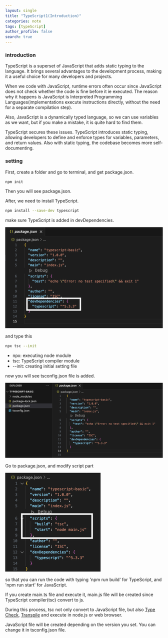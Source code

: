 ```yaml
---
layout: single
title: "TypeScript1(Introduction)"
categories: note
tags: [typeScript]
author_profile: false
search: true
---
```


### introduction

TypeScript is a superset of JavaScript that adds static typing to the language. It brings several advantages to the development process, making it a useful choice for many developers and projects.

When we code with JavaScript, runtime errors often occur since JavaScript does not check whether the code is fine before it ie executed. The reason why it happens is JavaScript is Interpreted Programming Languages(implementations execute instructions directly, without the need for a separate compilation step).

Also, JavaScript is a dynamically typed language, so we can use variables as we want, but if you make a mistake, it is quite hard to find them.

TypeScript secures these issues. TypeScript introduces static typing, allowing developers to define and enforce types for variables, parameters, and return values. Also with static typing, the codebase becomes more self-documenting.

### setting

First, create a folder and go to terminal, and get package.json.

```zsh
npm init
```

Then you will see package.json.

After, we need to install TypeScript.

```zsh
npm install --save-dev typescript
```

make sure TypeScript is added in devDependencies.

![des1](/assets/images/2024-02-24-TypeScript1/des1.png)

and type this

```zsh
npx tsc --init
```

- npx: executing node module
- tsc: TypeScript compiler module
- --init: creating initial setting file

now you will see tsconfig.json file is added.

![des2](/assets/images/2024-02-24-TypeScript1/des2.png)

Go to package.json, and modify script part

![des3](/assets/images/2024-02-24-TypeScript1/des3.png)

so that you can run the code with typing 'npm run build' for TypeScript, and 'npm run start' for JavaScript.

If you create main.ts file and execute it, main.js file will be created since TypeScript compiler(tsc) convert to js.

During this process, tsc not only convert to JavaScript file, but also [Type Check](https://www.TypeScriptlang.org/docs/handbook/advanced-types.html), [Transpile](https://www.freecodecamp.org/news/what-is-type-erasure-in-typescript/) and execute in node.js or web browser.

JavaScript file will be created depending on the version you set. You can change it in tsconfig.json file.
